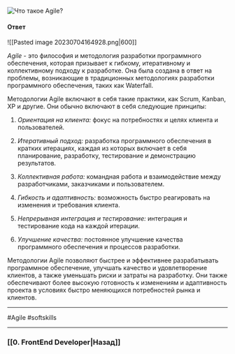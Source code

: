 ![Что такое Agile?](https://youtu.be/nTE4qvSvxXY?t=135)

#### Ответ

![[Pasted image 20230704164928.png|600]]

*Agile* - это философия и методология разработки программного обеспечения, которая призывает к гибкому, итеративному и коллективному подходу к разработке. Она была создана в ответ на проблемы, возникающие в традиционных методологиях разработки программного обеспечения, таких как Waterfall.

Методологии Agile включают в себя такие практики, как Scrum, Kanban, XP и другие. Они обычно включают в себя следующие принципы:

1. *Ориентация на клиента:* фокус на потребностях и целях клиента и пользователей.
    
2. *Итеративный подход:* разработка программного обеспечения в кратких итерациях, каждая из которых включает в себя планирование, разработку, тестирование и демонстрацию результатов.
    
3. *Коллективная работа:* командная работа и взаимодействие между разработчиками, заказчиками и пользователем.
    
4. *Гибкость и адаптивность:* возможность быстро реагировать на изменения и требования клиента.
    
5. *Непрерывная интеграция и тестирование:* интеграция и тестирование кода на каждой итерации.
    
6. *Улучшение качества:* постоянное улучшение качества программного обеспечения и процессов разработки.
    

Методологии Agile позволяют быстрее и эффективнее разрабатывать программное обеспечение, улучшать качество и удовлетворение клиентов, а также уменьшать риски и затраты на разработку. Они также обеспечивают более высокую готовность к изменениям и адаптивность проекта в условиях быстро меняющихся потребностей рынка и клиентов.

___
#Agile #softskills 

___

### [[0. FrontEnd Developer|Назад]]
